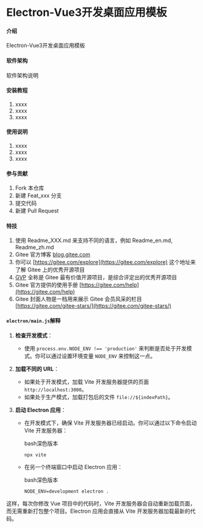 # Electron-Vue3开发桌面应用模板

#### 介绍
Electron-Vue3开发桌面应用模板


#### 软件架构
软件架构说明


#### 安装教程

1.  xxxx
2.  xxxx
3.  xxxx

#### 使用说明

1.  xxxx
2.  xxxx
3.  xxxx

#### 参与贡献

1.  Fork 本仓库
2.  新建 Feat_xxx 分支
3.  提交代码
4.  新建 Pull Request


#### 特技

1.  使用 Readme\_XXX.md 来支持不同的语言，例如 Readme\_en.md, Readme\_zh.md
2.  Gitee 官方博客 [blog.gitee.com](https://blog.gitee.com)
3.  你可以 [https://gitee.com/explore](https://gitee.com/explore) 这个地址来了解 Gitee 上的优秀开源项目
4.  [GVP](https://gitee.com/gvp) 全称是 Gitee 最有价值开源项目，是综合评定出的优秀开源项目
5.  Gitee 官方提供的使用手册 [https://gitee.com/help](https://gitee.com/help)
6.  Gitee 封面人物是一档用来展示 Gitee 会员风采的栏目 [https://gitee.com/gitee-stars/](https://gitee.com/gitee-stars/)

#### `electron/main.js`解释

1. **检查开发模式**：

   - 使用 `process.env.NODE_ENV !== 'production'` 来判断是否处于开发模式。你可以通过设置环境变量 `NODE_ENV` 来控制这一点。

2. **加载不同的 URL**：

   - 如果处于开发模式，加载 Vite 开发服务器提供的页面 `http://localhost:3000`。
   - 如果处于生产模式，加载打包后的文件 `file://${indexPath}`。

3. **启动 Electron 应用**：

   - 在开发模式下，确保 Vite 开发服务器已经启动。你可以通过以下命令启动 Vite 开发服务器：

     bash深色版本

     ```
     npx vite
     ```

   - 在另一个终端窗口中启动 Electron 应用：

     bash深色版本

     ```
     NODE_ENV=development electron .
     ```

这样，每次你修改 Vue 项目中的代码时，Vite 开发服务器会自动重新加载页面，而无需重新打包整个项目。Electron 应用会直接从 Vite 开发服务器加载最新的代码。

